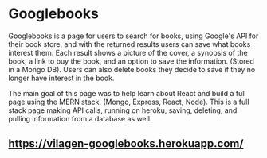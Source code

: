# Googlebooks

Googlebooks is a page for users to search for books, using Google's API for their book store, and with the returned results users can save 
what books interest them. Each result shows a picture of the cover, a synopsis of the book, a link to buy the book, and an option to save 
the information. (Stored in a Mongo DB). Users can also delete books they decide to save if they no longer have interest in the book. 

The main goal of this page was to help learn about React and build a full page using the MERN stack. (Mongo, Express, React, Node). This 
is a full stack page making API calls, running on heroku, saving, deleting, and pulling information from a database as well. 

## https://vilagen-googlebooks.herokuapp.com/
